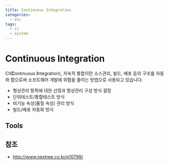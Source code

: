 ```yaml
---
title: Continuous Integration
categories: 
  - etc
tags: 
  - ci
  - system
---
```

# Continuous Integration
CI(**C**ontinuous **I**ntegration), 지속적 통합이란 소스관리, 빌드, 배포 등의 구조를 자동화 함으로써 소프트웨어 개발에 위험을 줄이는 방법으로 사용되고 있습니다.

-   형상관리 항목에 대한 선정과 형상관리 구성 방식 결정
-   단위테스트/통합테스트 방식
-   비기능 속성(품질 속성) 관리 방식
-   빌드/배포 자동화 방식


## Tools

## 참조
- http://www.nextree.co.kr/p10799/
<!--stackedit_data:
eyJoaXN0b3J5IjpbNjU1NzIzNTE5XX0=
-->